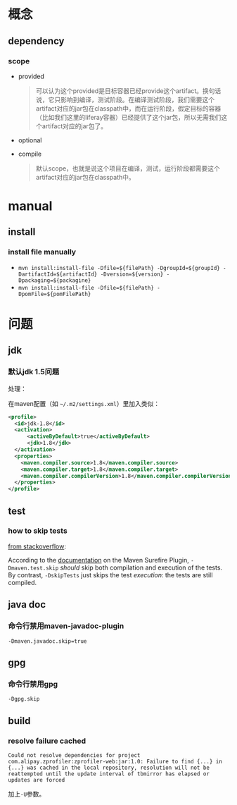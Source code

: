 # 概念



## dependency

### scope

* provided

  > 可以认为这个provided是目标容器已经provide这个artifact。换句话说，它只影响到编译，测试阶段。在编译测试阶段，我们需要这个artifact对应的jar包在classpath中，而在运行阶段，假定目标的容器（比如我们这里的liferay容器）已经提供了这个jar包，所以无需我们这个artifact对应的jar包了。

* optional

* compile

  > 默认scope，也就是说这个项目在编译，测试，运行阶段都需要这个artifact对应的jar包在classpath中。






# manual



## install



### install file manually



* `mvn install:install-file -Dfile=${filePath} -DgroupId=${groupId} -DartifactId=${artifactId} -Dversion=${version} -Dpackaging=${packagine}`
* `mvn install:install-file -Dfile=${filePath} -DpomFile=${pomFilePath}`





# 问题



## jdk

### 默认jdk 1.5问题



处理：

在maven配置（如 `~/.m2/settings.xml`）里加入类似：

```xml
<profile>
  <id>jdk-1.8</id>
  <activation>
      <activeByDefault>true</activeByDefault>
      <jdk>1.8</jdk>
  </activation>
  <properties>
    <maven.compiler.source>1.8</maven.compiler.source>
    <maven.compiler.target>1.8</maven.compiler.target>
    <maven.compiler.compilerVersion>1.8</maven.compiler.compilerVersion>
  </properties>
</profile>
```



## test



### how to skip tests

[from stackoverflow](https://stackoverflow.com/questions/2593588/maven-skip-building-test-classes):

According to the [documentation](http://maven.apache.org/plugins/maven-surefire-plugin/test-mojo.html#skip) on the Maven Surefire Plugin, `-Dmaven.test.skip` *should* skip both compilation and execution of the tests. By contrast, `-DskipTests` just skips the test *execution*: the tests are still compiled.



## java doc



### 命令行禁用maven-javadoc-plugin

```Shell
-Dmaven.javadoc.skip=true
```



## gpg



### 命令行禁用gpg



```shell
-Dgpg.skip
```



## build



### resolve failure cached



```
Could not resolve dependencies for project com.alipay.zprofiler:zprofiler-web:jar:1.0: Failure to find {...} in {...} was cached in the local repository, resolution will not be reattempted until the update interval of tbmirror has elapsed or updates are forced
```



加上`-U`参数。


































